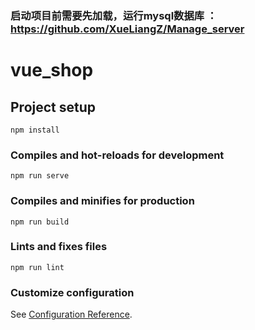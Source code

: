 ### 启动项目前需要先加载，运行mysql数据库 ： https://github.com/XueLiangZ/Manage_server


# vue_shop

## Project setup
```
npm install
```

### Compiles and hot-reloads for development
```
npm run serve
```

### Compiles and minifies for production
```
npm run build
```

### Lints and fixes files
```
npm run lint
```

### Customize configuration
See [Configuration Reference](https://cli.vuejs.org/config/).
